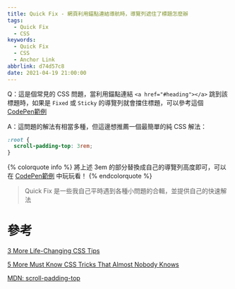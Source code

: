 ```yaml
---
title: Quick Fix - 網頁利用錨點連結導航時，導覽列遮住了標題怎麼辦
tags:
  - Quick Fix
  - CSS
keywords:
  - Quick Fix
  - CSS
  - Anchor Link
abbrlink: d74d57c8
date: 2021-04-19 21:00:00
---
```


Q：這是個常見的 CSS 問題，當利用錨點連結 `<a href="#heading"></a>` 跳到該標題時，如果是 `Fixed` 或 `Sticky` 的導覽列就會擋住標題，可以參考這個 [CodePen範例](https://codepen.io/DriftKingTW/pen/abpaYYb)

<!-- more -->

A：這問題的解法有相當多種，但這邊想推薦一個最簡單的純 CSS 解法：

```css
:root {
  scroll-padding-top: 3rem;
}
```

{% colorquote info %}
將上述 3em 的部分替換成自己的導覽列高度即可，可以在 [CodePen範例](https://codepen.io/DriftKingTW/pen/abpaYYb) 中玩玩看！
{% endcolorquote %}

> Quick Fix 是一些我自己平時遇到各種小問題的合輯，並提供自己的快速解法

# 參考

[3 More Life-Changing CSS Tips](https://www.youtube.com/watch?v=JSURzPQnkl0)

[5 More Must Know CSS Tricks That Almost Nobody Knows](https://www.youtube.com/watch?v=pKO1ktPQByk)

[MDN: scroll-padding-top](https://developer.mozilla.org/en-US/docs/Web/CSS/scroll-padding-top)